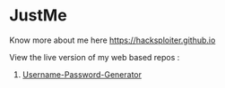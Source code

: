 # JustMe
Know more about me here https://hacksploiter.github.io

View the live version of my web based repos :
1. <a href="https://hacksploiter.github.io/Username-Password-Generator" target="_blank">Username-Password-Generator</a>  
